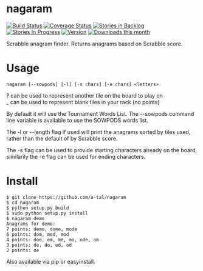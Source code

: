 nagaram
=======

[![Build Status](https://travis-ci.org/a-tal/nagaram.png?branch=master)](https://travis-ci.org/a-tal/nagaram)
[![Coverage Status](https://coveralls.io/repos/a-tal/nagaram/badge.png?branch=master)](https://coveralls.io/r/a-tal/nagaram?branch=master)
[![Stories in Backlog](https://badge.waffle.io/a-tal/nagaram.png?label=ready&title=Backlog)](https://waffle.io/a-tal/nagaram)
[![Stories In Progress](https://badge.waffle.io/a-tal/nagaram.png?label=ready&title=In+Progress)](https://waffle.io/a-tal/nagaram)
[![Version](https://img.shields.io/pypi/v/nagaram.svg)](https://pypi.python.org/pypi/nagaram/)
[![Downloads this month](https://img.shields.io/pypi/dm/nagaram.svg)](https://pypi.python.org/pypi/nagaram/)

Scrabble anagram finder. Returns anagrams based on Scrabble score.

Usage
======

    nagaram [--sowpods] [-l] [-s chars] [-e chars] <letters>

? can be used to represent another tile on the board to play on  
_ can be used to represent blank tiles in your rack (no points)

By default it will use the Tournament Words List. The --sowpods command line
variable is available to use the SOWPODS words list.

The -l or --length flag if used will print the anagrams sorted by tiles used,
rather than the default of by Scrabble score.

The -s flag can be used to provide starting characters already on the board,
similarily the -e flag can be used for ending characters.


Install
=======

    $ git clone https://github.com/a-tal/nagaram
    $ cd nagaram
    $ python setup.py build
    $ sudo python setup.py install
    $ nagaram demo
    Anagrams for demo:
    7 points: demo, dome, mode
    6 points: dom, med, mod
    4 points: doe, em, me, mo, ode, om
    3 points: de, do, ed, od
    2 points: oe

Also available via pip or easyinstall.
